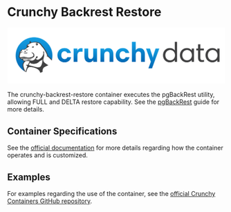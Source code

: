 # Crunchy Backrest Restore

![](https://raw.githubusercontent.com/CrunchyData/crunchy-containers/master/images/crunchy_logo.png)

The crunchy-backrest-restore container executes the pgBackRest utility, allowing FULL and DELTA restore capability. See the [pgBackRest](https://pgbackrest.org/) guide for more details.

## Container Specifications

See the [official documentation](https://access.crunchydata.com/documentation/crunchy-containers/2.3.0/container-specifications/crunchy-backrest-restore/) for more details regarding how the container operates and is customized.

## Examples

For examples regarding the use of the container, see the [official Crunchy Containers GitHub repository](https://github.com/CrunchyData/crunchy-containers/tree/master/examples/docker).
